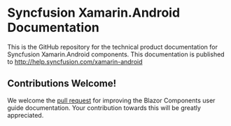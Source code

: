 # Syncfusion Xamarin.Android Documentation

This is the GitHub repository for the technical product documentation for Syncfusion Xamarin.Android components. This documentation is published to http://help.syncfusion.com/xamarin-android

## Contributions Welcome!

We welcome the [pull request](https://docs.github.com/en/github/managing-files-in-a-repository/editing-files-in-another-users-repository) for improving the Blazor Components user guide documentation. Your contribution towards this will be greatly appreciated.
